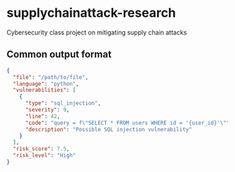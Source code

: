 # supplychainattack-research
Cybersecurity class project on mitigating supply chain attacks


## Common output format

```json
{
  "file": "/path/to/file",
  "language": "python",
  "vulnerabilities": [
    {
      "type": "sql_injection",
      "severity": 9,
      "line": 42,
      "code": "query = f\"SELECT * FROM users WHERE id = '{user_id}'\"",
      "description": "Possible SQL injection vulnerability"
    }
  ],
  "risk_score": 7.5,
  "risk_level": "High"
}
```